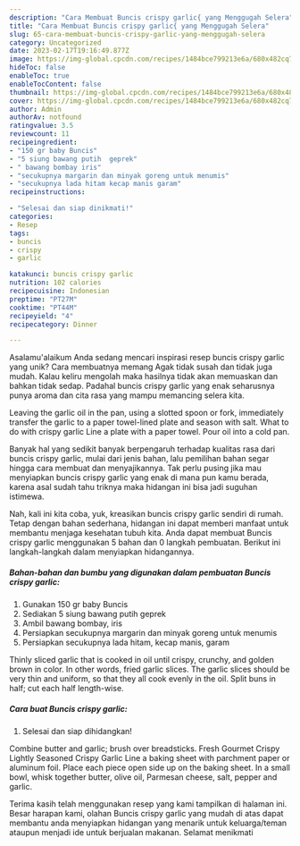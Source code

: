 ```yaml
---
description: "Cara Membuat Buncis crispy garlic{ yang Menggugah Selera"
title: "Cara Membuat Buncis crispy garlic{ yang Menggugah Selera"
slug: 65-cara-membuat-buncis-crispy-garlic-yang-menggugah-selera
category: Uncategorized
date: 2023-02-17T19:16:49.877Z
image: https://img-global.cpcdn.com/recipes/1484bce799213e6a/680x482cq70/buncis-crispy-garlic-foto-resep-utama.jpg
hideToc: false
enableToc: true
enableTocContent: false
thumbnail: https://img-global.cpcdn.com/recipes/1484bce799213e6a/680x482cq70/buncis-crispy-garlic-foto-resep-utama.jpg
cover: https://img-global.cpcdn.com/recipes/1484bce799213e6a/680x482cq70/buncis-crispy-garlic-foto-resep-utama.jpg
author: Admin
authorAv: notfound
ratingvalue: 3.5
reviewcount: 11
recipeingredient:
- "150 gr baby Buncis"
- "5 siung bawang putih  geprek"
- " bawang bombay iris"
- "secukupnya margarin dan minyak goreng untuk menumis"
- "secukupnya lada hitam kecap manis garam"
recipeinstructions:

- "Selesai dan siap dinikmati!"
categories:
- Resep
tags:
- buncis
- crispy
- garlic

katakunci: buncis crispy garlic 
nutrition: 102 calories
recipecuisine: Indonesian
preptime: "PT27M"
cooktime: "PT44M"
recipeyield: "4"
recipecategory: Dinner

---
```



Asalamu'alaikum Anda sedang mencari inspirasi resep buncis crispy garlic yang unik? Cara membuatnya memang Agak tidak susah dan tidak juga mudah. Kalau keliru mengolah maka hasilnya tidak akan memuaskan dan bahkan tidak sedap. Padahal buncis crispy garlic yang enak seharusnya punya aroma dan cita rasa yang mampu memancing selera kita.


Leaving the garlic oil in the pan, using a slotted spoon or fork, immediately transfer the garlic to a paper towel-lined plate and season with salt. What to do with crispy garlic Line a plate with a paper towel. Pour oil into a cold pan.

Banyak hal yang sedikit banyak berpengaruh terhadap kualitas rasa dari buncis crispy garlic, mulai dari jenis bahan, lalu pemilihan bahan segar hingga cara membuat dan menyajikannya. Tak perlu pusing jika mau menyiapkan buncis crispy garlic yang enak di mana pun kamu berada, karena asal sudah tahu triknya maka hidangan ini bisa jadi suguhan istimewa.


Nah, kali ini kita coba, yuk, kreasikan buncis crispy garlic sendiri di rumah. Tetap dengan bahan sederhana, hidangan ini dapat memberi manfaat untuk membantu menjaga kesehatan tubuh kita. Anda dapat membuat Buncis crispy garlic menggunakan 5 bahan dan 0 langkah pembuatan. Berikut ini langkah-langkah dalam menyiapkan hidangannya.

<!--inarticleads1-->

##### Bahan-bahan dan bumbu yang digunakan dalam pembuatan Buncis crispy garlic:

1. Gunakan 150 gr baby Buncis
1. Sediakan 5 siung bawang putih  geprek
1. Ambil  bawang bombay, iris
1. Persiapkan secukupnya margarin dan minyak goreng untuk menumis
1. Persiapkan secukupnya lada hitam, kecap manis, garam


Thinly sliced garlic that is cooked in oil until crispy, crunchy, and golden brown in color. In other words, fried garlic slices. The garlic slices should be very thin and uniform, so that they all cook evenly in the oil. Split buns in half; cut each half length-wise. 

<!--inarticleads2-->

##### Cara buat Buncis crispy garlic:


1. Selesai dan siap dihidangkan!

Combine butter and garlic; brush over breadsticks. Fresh Gourmet Crispy Lightly Seasoned Crispy Garlic Line a baking sheet with parchment paper or aluminum foil. Place each piece open side up on the baking sheet. In a small bowl, whisk together butter, olive oil, Parmesan cheese, salt, pepper and garlic. 

Terima kasih telah menggunakan resep yang kami tampilkan di halaman ini. Besar harapan kami, olahan Buncis crispy garlic yang mudah di atas dapat membantu anda menyiapkan hidangan yang menarik untuk keluarga/teman ataupun menjadi ide untuk berjualan makanan. Selamat menikmati
